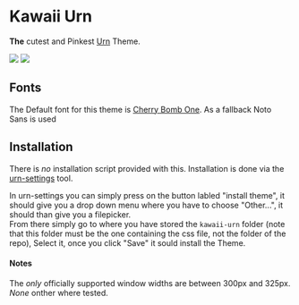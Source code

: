 # Kawaii Urn
**The** cutest and Pinkest [Urn](https://github.com/paoloose/urn) Theme.
<p>
  <img src="https://github.com/mellowawa/kawaii-urn/blob/main/assets/ex-cs.png">
  <img src="https://github.com/mellowawa/kawaii-urn/blob/main/assets/ex-cs-even.png">
</p>

## Fonts
The Default font for this theme is [Cherry Bomb One](https://fonts.google.com/specimen/Cherry+Bomb+One). As a fallback Noto Sans is used

## Installation
There is *no* installation script provided with this. Installation is done via the [urn-settings](https://github.com/mellowawa/urn-settings) tool.

In urn-settings you can simply press on the button labled "install theme", it should give you a drop down menu where you have to choose "Other...", it should than give you a filepicker. <br>
From there simply go to where you have stored the `kawaii-urn` folder (note that this folder must be the one containing the css file, not the folder of the repo), Select it, once you click "Save" it sould install the Theme.

#### Notes
The *only* officially supported window widths are between 300px and 325px. *None* onther where tested.


